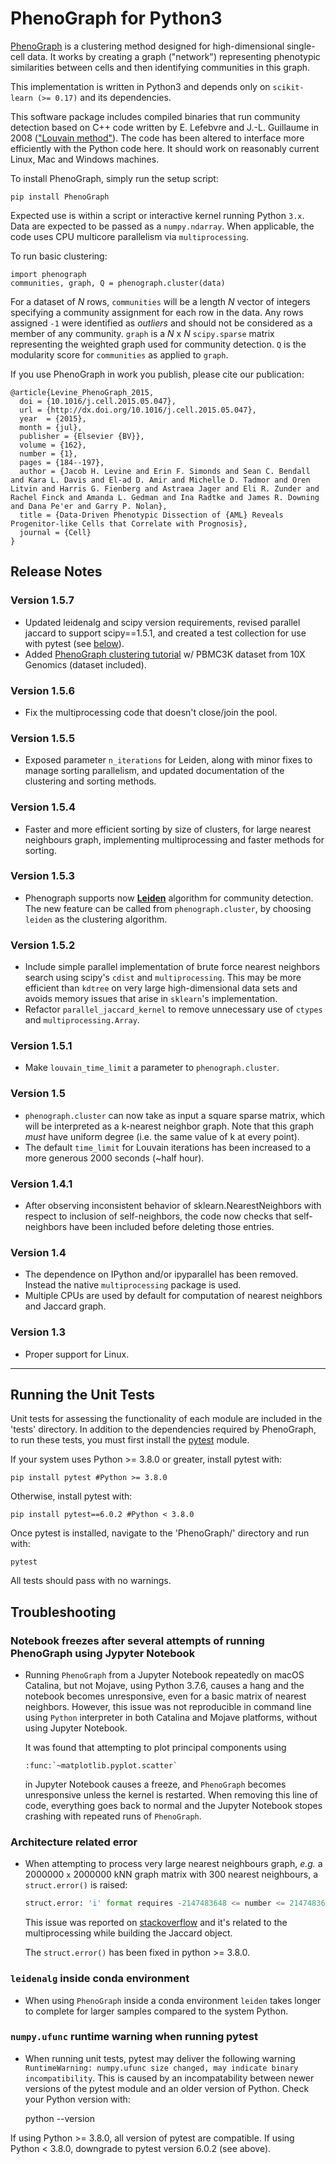 PhenoGraph for Python3
======================

[PhenoGraph](http://www.cell.com/cell/abstract/S0092-8674(15)00637-6) is a clustering method designed for
high-dimensional single-cell data. It works by creating a graph ("network") representing phenotypic similarities
between cells and then identifying communities in this graph.

This implementation is written in Python3 and depends only on `scikit-learn (>= 0.17)` and its dependencies.

This software package includes compiled binaries that run community detection based on C++ code written by
E. Lefebvre and J.-L. Guillaume in 2008 (["Louvain method"](https://sites.google.com/site/findcommunities/)). The code
has been altered to interface more efficiently with the Python code here. It should work on reasonably current Linux,
Mac and Windows machines.

To install PhenoGraph, simply run the setup script:

    pip install PhenoGraph


Expected use is within a script or interactive kernel running Python `3.x`. Data are expected to be passed as a `numpy.ndarray`.
When applicable, the code uses CPU multicore parallelism via `multiprocessing`.

To run basic clustering:

    import phenograph
    communities, graph, Q = phenograph.cluster(data)

For a dataset of *N* rows, `communities` will be a length *N* vector of integers specifying a community assignment for each row
in the data. Any rows assigned `-1` were identified as *outliers* and should not be considered as a member of any community.
`graph` is a *N* x *N* `scipy.sparse` matrix representing the weighted graph used for community detection.
`Q` is the modularity score for `communities` as applied to `graph`.

If you use PhenoGraph in work you publish, please cite our publication:

    @article{Levine_PhenoGraph_2015,
      doi = {10.1016/j.cell.2015.05.047},
      url = {http://dx.doi.org/10.1016/j.cell.2015.05.047},
      year  = {2015},
      month = {jul},
      publisher = {Elsevier {BV}},
      volume = {162},
      number = {1},
      pages = {184--197},
      author = {Jacob H. Levine and Erin F. Simonds and Sean C. Bendall and Kara L. Davis and El-ad D. Amir and Michelle D. Tadmor and Oren Litvin and Harris G. Fienberg and Astraea Jager and Eli R. Zunder and Rachel Finck and Amanda L. Gedman and Ina Radtke and James R. Downing and Dana Pe'er and Garry P. Nolan},
      title = {Data-Driven Phenotypic Dissection of {AML} Reveals Progenitor-like Cells that Correlate with Prognosis},
      journal = {Cell}
    }

Release Notes
-------------

### Version 1.5.7

* Updated leidenalg and scipy version requirements, revised parallel jaccard to support scipy==1.5.1, and created a test collection for use with pytest (see [below](#running-the-unit-tests)).
* Added [PhenoGraph clustering tutorial](examples/tutorial_pbmc3k.ipynb) w/ PBMC3K dataset from 10X Genomics (dataset included).

### Version 1.5.6

* Fix the multiprocessing code that doesn't close/join the pool.

### Version 1.5.5

* Exposed parameter `n_iterations` for Leiden, along with minor fixes to manage sorting parallelism, and updated documentation of the clustering and sorting methods.

### Version 1.5.4

* Faster and more efficient sorting by size of clusters, for large nearest neighbours graph, implementing multiprocessing and faster methods for sorting.

### Version 1.5.3

* Phenograph supports now [**Leiden**](https://www.nature.com/articles/s41598-019-41695-z) algorithm for community detection. The new feature can be called from `phenograph.cluster`, by choosing `leiden` as the clustering algorithm.

### Version 1.5.2

* Include simple parallel implementation of brute force nearest neighbors search using scipy's `cdist` and `multiprocessing`. This may be more efficient than `kdtree` on very large high-dimensional data sets
 and avoids memory issues that arise in `sklearn`'s implementation.
 * Refactor `parallel_jaccard_kernel` to remove unnecessary use of `ctypes` and `multiprocessing.Array`.

### Version 1.5.1

* Make `louvain_time_limit` a parameter to `phenograph.cluster`.

### Version 1.5

 * `phenograph.cluster` can now take as input a square sparse matrix, which will be interpreted as a k-nearest neighbor graph.
 Note that this graph _must_ have uniform degree (i.e. the same value of k at every point).
 * The default `time_limit` for Louvain iterations has been increased to a more generous 2000 seconds (~half hour).

### Version 1.4.1

* After observing inconsistent behavior of sklearn.NearestNeighbors with respect to inclusion of self-neighbors,
 the code now checks that self-neighbors have been included before deleting those entries.

### Version 1.4

* The dependence on IPython and/or ipyparallel has been removed. Instead the native `multiprocessing` package is used.
* Multiple CPUs are used by default for computation of nearest neighbors and Jaccard graph.

### Version 1.3

* Proper support for Linux.

---
Running the Unit Tests
---------------

Unit tests for assessing the functionality of each module are included in the 'tests\' directory. In addition to the dependencies required by PhenoGraph, to run these tests, you must first install the [pytest](https://docs.pytest.org) module. 

If your system uses Python >= 3.8.0 or greater, install pytest with:

    pip install pytest #Python >= 3.8.0

Otherwise, install pytest with:

    pip install pytest==6.0.2 #Python < 3.8.0

Once pytest is installed, navigate to the 'PhenoGraph/' directory and run with:

    pytest

All tests should pass with no warnings.

Troubleshooting
---------------

### Notebook freezes after several attempts of running PhenoGraph using Jypyter Notebook

* Running `PhenoGraph` from a Jupyter Notebook repeatedly on macOS Catalina, but not Mojave,  using Python 3.7.6, causes a hang and the notebook becomes unresponsive, even for a basic matrix of nearest neighbors. However, this issue was not reproducible in command line using `Python` interpreter in both Catalina and Mojave platforms, without using Jupyter Notebook.

  It was found that attempting to plot principal components using

    ```
    :func:`~matplotlib.pyplot.scatter`
    ```

  in Jupyter Notebook causes a freeze, and `PhenoGraph` becomes unresponsive unless the kernel is restarted. When removing this line of code, everything goes back to normal and the Jupyter Notebook stopes crashing with repeated runs of `PhenoGraph`.

### Architecture related error

* When attempting to process very large nearest neighbours graph, _e.g._ a 2000000 `x` 2000000 kNN graph matrix with 300 nearest neighbours, a `struct.error()` is raised:

    ```python
    struct.error: 'i' format requires -2147483648 <= number <= 2147483647
    ```

  This issue was reported on [stackoverflow](https://stackoverflow.com/questions/47776486/python-struct-error-i-format-requires-2147483648-number-2147483647) and it's related to the multiprocessing while building the Jaccard object.

  The `struct.error()` has been fixed in python >= 3.8.0.

### `leidenalg` inside conda environment

* When using `PhenoGraph` inside a conda environment `leiden` takes longer to complete for larger samples compared to the system Python.

### `numpy.ufunc` runtime warning when running pytest

* When running unit tests, pytest may deliver the following warning `RuntimeWarning: numpy.ufunc size changed, may indicate binary incompatibility`. This is caused by an incompatability between newer versions of the pytest module and an older version of Python. Check your Python version with:

    python --version

If using Python >= 3.8.0, all version of pytest are compatible. If using Python < 3.8.0, downgrade to pytest version 6.0.2 (see above).

